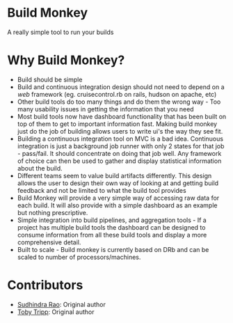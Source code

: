 Build Monkey
============

A really simple tool to run your builds


Why Build Monkey?
=============

* Build should be simple
* Build and continuous integration design should not need to depend on a *web* framework (eg. cruisecontrol.rb on rails, hudson on apache, etc)
* Other build tools do too many things and do them the wrong way - Too many usability issues in getting the information that you need
* Most build tools now have dashboard functionality that has been built on top of them to get to important information fast. Making build monkey just do the job of building allows users to write ui's the way they see fit.
* Building a continuous integration tool on MVC is a bad idea. Continuous integration is just a background job runner with only 2 states for that job - pass/fail. It should concentrate on doing that job well. Any framework of choice can then be used to gather and display statistical information about the build.
* Different teams seem to value build artifacts differently. This design allows the user to design their own way of looking at and getting build feedback and not be limited to what the build tool provides
* Build Monkey will provide a very simple way of accessing raw data for each build. It will also provide with a simple dashboard as an example but nothing prescriptive.
* Simple integration into build pipelines, and aggregation tools - If a project has multiple build tools the dashboard can be designed to consume information from all these build tools and display a more comprehensive detail.
* Built to scale - Build monkey is currently based on DRb and can be scaled to number of processors/machines.

Contributors
============

 * [Sudhindra Rao](http://betarelease.github.com/): Original author
 * [Toby Tripp](http://github.com/ttripp): Original author


